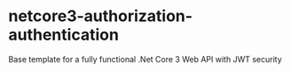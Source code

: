 # netcore3-authorization-authentication
Base template for a fully functional .Net Core 3 Web API with JWT security
